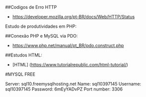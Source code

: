 

##Codigos de Erro HTTP

* https://developer.mozilla.org/pt-BR/docs/Web/HTTP/Status

Estudo de produtividades em PHP:

##Conexão PHP e MySQL via PDO:

* https://www.php.net/manual/pt_BR/pdo.construct.php


##Estudos HTML:

* [HTML] (https://www.tutorialrepublic.com/html-tutorial/)


#MYSQL FREE

Server: sql10.freemysqlhosting.net
Name: sql10397145
Username: sql10397145
Password: 6mEyYADvPZ
Port number: 3306